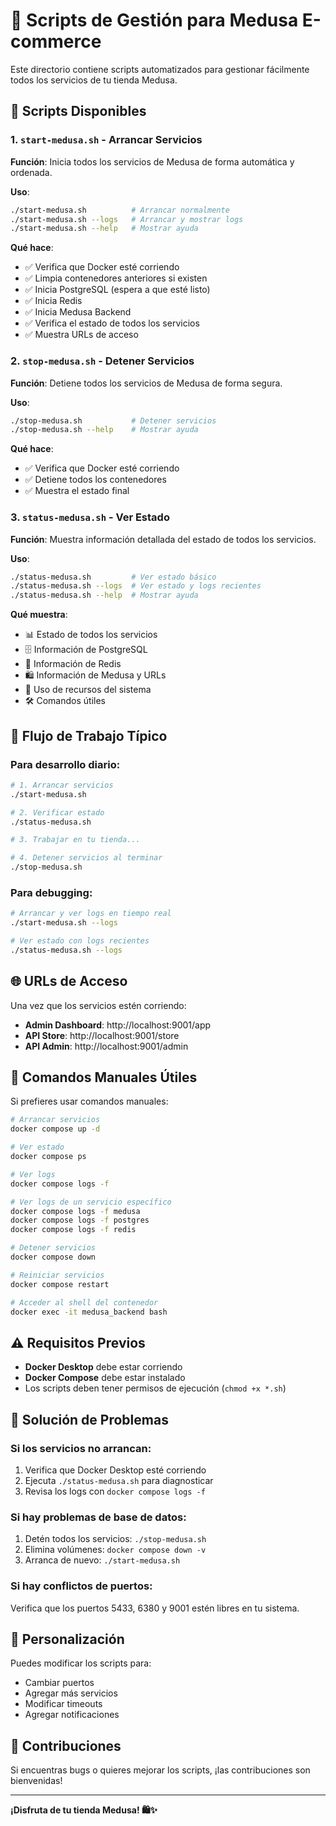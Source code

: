 # 🚀 Scripts de Gestión para Medusa E-commerce

Este directorio contiene scripts automatizados para gestionar fácilmente todos los servicios de tu tienda Medusa.

## 📁 Scripts Disponibles

### 1. `start-medusa.sh` - Arrancar Servicios
**Función**: Inicia todos los servicios de Medusa de forma automática y ordenada.

**Uso**:
```bash
./start-medusa.sh          # Arrancar normalmente
./start-medusa.sh --logs   # Arrancar y mostrar logs
./start-medusa.sh --help   # Mostrar ayuda
```

**Qué hace**:
- ✅ Verifica que Docker esté corriendo
- ✅ Limpia contenedores anteriores si existen
- ✅ Inicia PostgreSQL (espera a que esté listo)
- ✅ Inicia Redis
- ✅ Inicia Medusa Backend
- ✅ Verifica el estado de todos los servicios
- ✅ Muestra URLs de acceso

### 2. `stop-medusa.sh` - Detener Servicios
**Función**: Detiene todos los servicios de Medusa de forma segura.

**Uso**:
```bash
./stop-medusa.sh           # Detener servicios
./stop-medusa.sh --help    # Mostrar ayuda
```

**Qué hace**:
- ✅ Verifica que Docker esté corriendo
- ✅ Detiene todos los contenedores
- ✅ Muestra el estado final

### 3. `status-medusa.sh` - Ver Estado
**Función**: Muestra información detallada del estado de todos los servicios.

**Uso**:
```bash
./status-medusa.sh         # Ver estado básico
./status-medusa.sh --logs  # Ver estado y logs recientes
./status-medusa.sh --help  # Mostrar ayuda
```

**Qué muestra**:
- 📊 Estado de todos los servicios
- 🗄️ Información de PostgreSQL
- 🔴 Información de Redis
- 🛍️ Información de Medusa y URLs
- 💾 Uso de recursos del sistema
- 🛠️ Comandos útiles

## 🎯 Flujo de Trabajo Típico

### Para desarrollo diario:
```bash
# 1. Arrancar servicios
./start-medusa.sh

# 2. Verificar estado
./status-medusa.sh

# 3. Trabajar en tu tienda...

# 4. Detener servicios al terminar
./stop-medusa.sh
```

### Para debugging:
```bash
# Arrancar y ver logs en tiempo real
./start-medusa.sh --logs

# Ver estado con logs recientes
./status-medusa.sh --logs
```

## 🌐 URLs de Acceso

Una vez que los servicios estén corriendo:

- **Admin Dashboard**: http://localhost:9001/app
- **API Store**: http://localhost:9001/store
- **API Admin**: http://localhost:9001/admin

## 🔧 Comandos Manuales Útiles

Si prefieres usar comandos manuales:

```bash
# Arrancar servicios
docker compose up -d

# Ver estado
docker compose ps

# Ver logs
docker compose logs -f

# Ver logs de un servicio específico
docker compose logs -f medusa
docker compose logs -f postgres
docker compose logs -f redis

# Detener servicios
docker compose down

# Reiniciar servicios
docker compose restart

# Acceder al shell del contenedor
docker exec -it medusa_backend bash
```

## ⚠️ Requisitos Previos

- **Docker Desktop** debe estar corriendo
- **Docker Compose** debe estar instalado
- Los scripts deben tener permisos de ejecución (`chmod +x *.sh`)

## 🚨 Solución de Problemas

### Si los servicios no arrancan:
1. Verifica que Docker Desktop esté corriendo
2. Ejecuta `./status-medusa.sh` para diagnosticar
3. Revisa los logs con `docker compose logs -f`

### Si hay problemas de base de datos:
1. Detén todos los servicios: `./stop-medusa.sh`
2. Elimina volúmenes: `docker compose down -v`
3. Arranca de nuevo: `./start-medusa.sh`

### Si hay conflictos de puertos:
Verifica que los puertos 5433, 6380 y 9001 estén libres en tu sistema.

## 📝 Personalización

Puedes modificar los scripts para:
- Cambiar puertos
- Agregar más servicios
- Modificar timeouts
- Agregar notificaciones

## 🤝 Contribuciones

Si encuentras bugs o quieres mejorar los scripts, ¡las contribuciones son bienvenidas!

---

**¡Disfruta de tu tienda Medusa! 🛍️✨**
